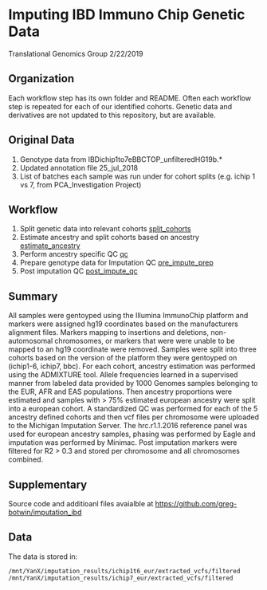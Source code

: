 Imputing IBD Immuno Chip Genetic Data
================
Translational Genomics Group
2/22/2019

Organization
------------

Each workflow step has its own folder and README. Often each workflow step is repeated for each of our identified cohorts. Genetic data and derivatives are not updated to this repository, but are available.

Original Data
-------------

1.  Genotype data from IBDichip1to7eBBCTOP\_unfilteredHG19b.\*
2.  Updated annotation file 25\_jul\_2018
3.  List of batches each sample was run under for cohort splits (e.g. ichip 1 vs 7, from PCA\_Investigation Project)

Workflow
--------

1.  Split genetic data into relevant cohorts [split\_cohorts](workflow/1.split_cohorts/)
2.  Estimate ancestry and split cohorts based on ancestry [estimate\_ancestry](workflow/2.estimate_ancestry/)
3.  Perform ancestry specific QC [qc](wokflow/3.qc/)
4.  Prepare genotype data for Imputation QC [pre\_impute\_prep](workflow/4.pre_impute_prep/)
5.  Post imputation QC [post\_impute\_qc](workflow/5.post_impute_qc/)

Summary
-------

All samples were gentoyped using the Illumina ImmunoChip platform and markers were assigned hg19 coordinates based on the manufacturers alignment files. Markers mapping to insertions and deletions, non-automosomal chromosomes, or markers that were were unable to be mapped to an hg19 coordinate were removed. Samples were split into three cohorts based on the version of the platform they were gentoyped on (ichip1-6, ichip7, bbc). For each cohort, ancestry estimation was performed using the ADMIXTURE tool. Allele frequencies learned in a supervised manner from labeled data provided by 1000 Genomes samples belonging to the EUR, AFR and EAS populations. Then ancestry proportions were estimated and samples with &gt; 75% estimated european ancestry were split into a european cohort. A standardized QC was performed for each of the 5 ancestry defined cohorts and then vcf files per chromosome were uploaded to the Michigan Imputation Server. The hrc.r1.1.2016 reference panel was used for european ancestry samples, phasing was performed by Eagle and imputation was performed by Minimac. Post imputation markers were filtered for R2 &gt; 0.3 and stored per chromosome and all chromosomes combined.

Supplementary
-------------

Source code and additioanl files avaialble at <https://github.com/greg-botwin/imputation_ibd>

Data
----

The data is stored in:

`/mnt/YanX/imputation_results/ichip1t6_eur/extracted_vcfs/filtered` `/mnt/YanX/imputation_results/ichip7_eur/extracted_vcfs/filtered`

